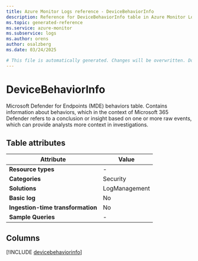 ```yaml
---
title: Azure Monitor Logs reference - DeviceBehaviorInfo
description: Reference for DeviceBehaviorInfo table in Azure Monitor Logs.
ms.topic: generated-reference
ms.service: azure-monitor
ms.subservice: logs
ms.author: orens
author: osalzberg
ms.date: 03/24/2025

# This file is automatically generated. Changes will be overwritten. Do not change this file directly.
---
```


# DeviceBehaviorInfo

Microsoft Defender for Endpoints (MDE) behaviors table. Contains information about behaviors, which in the context of Microsoft 365 Defender refers to a conclusion or insight based on one or more raw events, which can provide analysts more context in investigations.


## Table attributes

|Attribute|Value|
|---|---|
|**Resource types**|-|
|**Categories**|Security|
|**Solutions**| LogManagement|
|**Basic log**|No|
|**Ingestion-time transformation**|No|
|**Sample Queries**|-|



## Columns
  
[!INCLUDE [devicebehaviorinfo](~/reusable-content/ce-skilling/azure/includes/azure-monitor/reference/tables/devicebehaviorinfo-include.md)]

